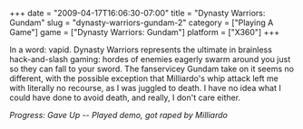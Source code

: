 +++
date = "2009-04-17T16:06:30-07:00"
title = "Dynasty Warriors: Gundam"
slug = "dynasty-warriors-gundam-2"
category = ["Playing A Game"]
game = ["Dynasty Warriors: Gundam"]
platform = ["X360"]
+++

In a word: vapid.  Dynasty Warriors represents the ultimate in brainless hack-and-slash gaming: hordes of enemies eagerly swarm around you just so they can fall to your sword.  The fanservicey Gundam take on it seems no different, with the possible exception that Milliardo's whip attack left me with literally no recourse, as I was juggled to death.  I have no idea what I could have done to avoid death, and really, I don't care either.

<i>Progress: Gave Up -- Played demo, got raped by Milliardo</i>